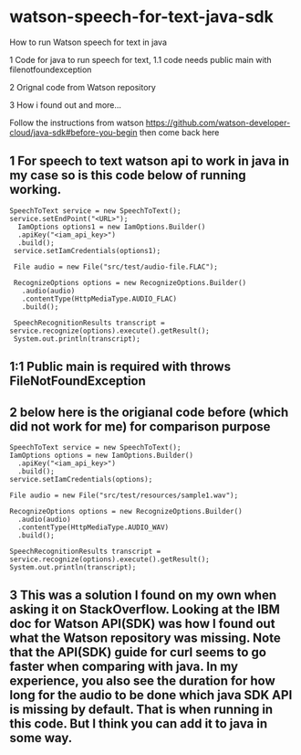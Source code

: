 # watson-speech-for-text-java-sdk
How to run Watson speech for text in java

1 Code for java to run speech for text, 1.1 code needs public main with filenotfoundexception

2 Orignal code from Watson repository

3 How i found out and more...

Follow the instructions from watson https://github.com/watson-developer-cloud/java-sdk#before-you-begin then come back here

1 For speech to text watson api to work in java in my case so is this code below of running working.
---------------------------------------------------------------------
```
SpeechToText service = new SpeechToText();
service.setEndPoint("<URL>");
  IamOptions options1 = new IamOptions.Builder()
  .apiKey("<iam_api_key>")
  .build();
 service.setIamCredentials(options1);

 File audio = new File("src/test/audio-file.FLAC");

 RecognizeOptions options = new RecognizeOptions.Builder()
   .audio(audio)
   .contentType(HttpMediaType.AUDIO_FLAC)
   .build();

 SpeechRecognitionResults transcript = service.recognize(options).execute().getResult();
 System.out.println(transcript);
```
1:1 Public main is required with throws FileNotFoundException
-------------------------------------------------------------------
2 below here is the origianal code before (which did not work for me) for comparison  purpose
----------------------------------------------------------------------------------------------
```
SpeechToText service = new SpeechToText();
IamOptions options = new IamOptions.Builder()
  .apiKey("<iam_api_key>")
  .build();
service.setIamCredentials(options);

File audio = new File("src/test/resources/sample1.wav");

RecognizeOptions options = new RecognizeOptions.Builder()
  .audio(audio)
  .contentType(HttpMediaType.AUDIO_WAV)
  .build();

SpeechRecognitionResults transcript = service.recognize(options).execute().getResult();
System.out.println(transcript);
```

3 This was a solution I found on my own when asking it on StackOverflow. Looking at the IBM doc for Watson API(SDK) was how I found out what the Watson repository was missing. Note that the API(SDK) guide for curl seems to go faster when comparing with java. In my experience, you also see the duration for how long for the audio to be done which java SDK API is missing by default. That is when running in this code. But I think you can add it to java in some way.
--------------------------------------------------------------
